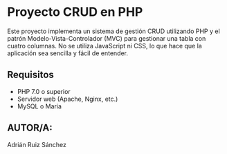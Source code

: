 # Proyecto CRUD en PHP

Este proyecto implementa un sistema de gestión CRUD utilizando PHP y el patrón Modelo-Vista-Controlador (MVC) para gestionar una tabla con cuatro columnas. 
No se utiliza JavaScript ni CSS, lo que hace que la aplicación sea sencilla y fácil de entender.

## Requisitos

- PHP 7.0 o superior
- Servidor web (Apache, Nginx, etc.)
- MySQL o Maria

## AUTOR/A:

Adrián Ruiz Sánchez